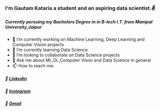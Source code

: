 ### I'm Gautam Kataria a student and an aspiring data scientist.✌️
##### Currently persuing my Bachelors Degree in in B-tech I.T. from Manipal University,Jaipur

- 🔭 I’m currently working on Machine Learning, Deep Learning and Computer Vision projects
- 🌱 I’m currently learning Data Science
- 👯 I’m looking to collaborate on Data Science projects
- 💬 Ask me about ML,DL,Computer Vison and Data Science in general
- 📫 How to reach me: 
#####   💠 [Linkedin](https://www.linkedin.com/in/gautam-kataria-1241b71a0/)
#####   💠 [Instagram](https://www.instagram.com/gautzz_k/?hl=en)
#####   💠 [Gmail](gautzzkataria@gmail.com)
